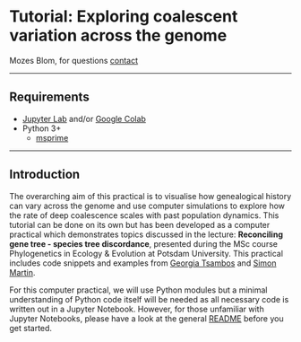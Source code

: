 # Tutorial: Exploring coalescent variation across the genome
Mozes Blom, for questions [contact](mailto:mozes.blom@gmail.com)
___
## Requirements
* [Jupyter Lab](https://jupyterlab.readthedocs.io/en/stable/user/interface.html) and/or [Google Colab](https://colab.google/)
* Python 3+
    * [msprime](https://msprime.readthedocs.io/en/stable/)

___
## Introduction

The overarching aim of this practical is to visualise how genealogical history can vary across the genome and use computer simulations to explore how the rate of deep coalescence scales with past population dynamics. This tutorial can be done on its own but has been developed as a computer practical which demonstrates topics discussed in the lecture: **Reconciling gene tree - species tree discordance**, presented during the MSc course Phylogenetics in Ecology & Evolution at Potsdam University. This practical includes code snippets and examples from [Georgia Tsambos](https://github.com/gtsambos/2022-ts-workshops) and [Simon Martin](https://github.com/simonhmartin/tutorials/blob/master/topology_weighting/).

For this computer practical, we will use Python modules but a minimal understanding of Python code itself will be needed as all necessary code is written out in a Jupyter Notebook. However, for those unfamiliar with Jupyter Notebooks, please have a look at the general [README](https://github.com/MozesBlom/tutorials/tree/main/2025_PU_Phylo_Eco_Evol/README.md) before you get started.
